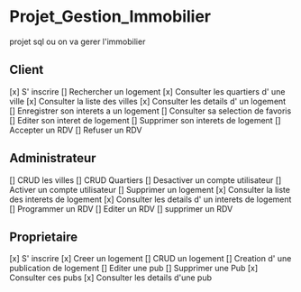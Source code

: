 # Projet_Gestion_Immobilier

projet sql ou on va gerer l'immobilier

## Client

[x] S' inscrire
[] Rechercher un logement
[x] Consulter les quartiers d' une ville
[x] Consulter la liste des villes
[x] Consulter les details d' un logement
[] Enregistrer son interets a un logement
[] Consulter sa selection de favoris
[] Editer son interet de logement
[] Supprimer son interets de logement
[] Accepter un RDV
[] Refuser un RDV

## Administrateur

[] CRUD les villes
[] CRUD Quartiers
[] Desactiver un compte utilisateur
[] Activer un compte utilisateur
[] Supprimer un logement
[x] Consulter la liste des interets de logement
[x] Consulter les details d' un interets de logement
[] Programmer un RDV
[] Editer un RDV
[] supprimer un RDV

## Proprietaire

[x] S' inscrire
[x] Creer un logement
[] CRUD un logement
[] Creation d' une publication de logement
[] Editer une pub
[] Supprimer une Pub
[x] Consulter ces pubs
[x] Consulter les details d'une pub
